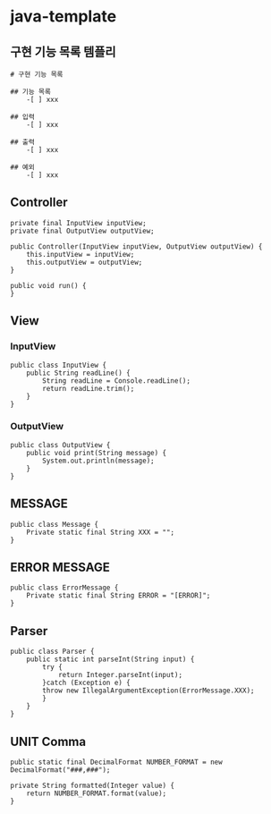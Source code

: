 # java-template

## 구현 기능 목록 템플리
    # 구현 기능 목록
        
    ## 기능 목록
        -[ ] xxx
        
    ## 입력 
        -[ ] xxx
        
    ## 출력
        -[ ] xxx
        
    ## 예외
        -[ ] xxx
## Controller
    private final InputView inputView;
    private final OutputView outputView;

    public Controller(InputView inputView, OutputView outputView) {
        this.inputView = inputView;
        this.outputView = outputView;
    }

    public void run() {
    }

## View
### InputView
    public class InputView {
        public String readLine() {
            String readLine = Console.readLine();
            return readLine.trim();
        }
    }

### OutputView
    public class OutputView {
        public void print(String message) {
            System.out.println(message);
        }
    }

## MESSAGE
    public class Message {
        Private static final String XXX = "";
    }
## ERROR MESSAGE
    public class ErrorMessage {
        Private static final String ERROR = "[ERROR]";
    }

## Parser
    public class Parser {
        public static int parseInt(String input) {
            try {
                return Integer.parseInt(input);
            }catch (Exception e) {
            throw new IllegalArgumentException(ErrorMessage.XXX);
            }
        }
    }      

## UNIT Comma
    public static final DecimalFormat NUMBER_FORMAT = new DecimalFormat("###,###");

    private String formatted(Integer value) {
        return NUMBER_FORMAT.format(value);
    }
